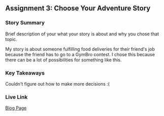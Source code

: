 ## Assignment 3: Choose Your Adventure Story

### Story Summary

Brief description of your what your story is about and why you chose that topic.

My story is about someone fulfilling food deliveries for their friend's job because the friend has to go to a GymBro contest. I chose this because there can be a lot of possibilities for something like this.

### Key Takeaways

Couldn't figure out how to make more decisions :(

### Live Link

[Blog Page](https://{username}.github.io/{reponame}/homework-2)

